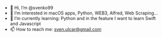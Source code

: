 - 👋 Hi, I’m @svenko99
- 👀 I’m interested in macOS apps, Python, WEB3, Alfred, Web Scraping...
- 🌱 I’m currently learning: Python and in the feature I want to learn Swift and Javascript
- 📫 How to reach me: sven.ulcar@gmail.com

<!---
svenko99/svenko99 is a ✨ special ✨ repository because its `README.md` (this file) appears on your GitHub profile.
You can click the Preview link to take a look at your changes.
--->
